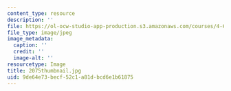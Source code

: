 ```yaml
---
content_type: resource
description: ''
file: https://ol-ocw-studio-app-production.s3.amazonaws.com/courses/4-614-religious-architecture-and-islamic-cultures-fall-2002/9de64e73becf52c1a81dbcd6e1b61875_2075thumbnail.jpg
file_type: image/jpeg
image_metadata:
  caption: ''
  credit: ''
  image-alt: ''
resourcetype: Image
title: 2075thumbnail.jpg
uid: 9de64e73-becf-52c1-a81d-bcd6e1b61875
---
```

